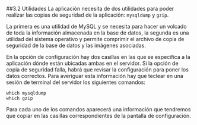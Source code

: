 ##3.2 Utilidades
La aplicación necesita de dos utilidades para poder realizar las copias de seguridad de la aplicación: <code>mysqldump</code> y <code>gzip</code>.

La primera es una utilidad de MySQL y se necesita para hacer un volcado de toda la información almacenada en la base de datos, la segunda es una utilidad del sistema operativo y permite comprimir el archivo de copia de seguridad de la base de datos y las imágenes asociadas.

En la opción de configuración hay dos casillas en las que se especifica a la aplicación dónde están ubicadas ambas en el servidor. Si la opción de copia de seguridad falla, habrá que revisar la configuración para poner los datos correctos. Para averiguar esta información hay que teclear en una sesión de terminal del servidor los siguientes comandos:

    which mysqldump
    which gzip

Para cada uno de los comandos aparecerá una información que tendremos que copiar en las casillas correspondientes de la pantalla de configuración.
